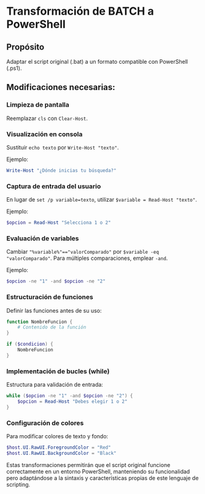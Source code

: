 # Transformación de BATCH a PowerShell

## Propósito
Adaptar el script original (.bat) a un formato compatible con PowerShell (.ps1).

## Modificaciones necesarias:

### Limpieza de pantalla
Reemplazar `cls` con `Clear-Host`.

### Visualización en consola
Sustituir `echo texto` por `Write-Host "texto"`.

Ejemplo:
```powershell
Write-Host "¿Dónde inicias tu búsqueda?"
```

### Captura de entrada del usuario
En lugar de `set /p variable=texto`, utilizar `$variable = Read-Host "texto"`.

Ejemplo:
```powershell
$opcion = Read-Host "Selecciona 1 o 2"
```

### Evaluación de variables
Cambiar `"%variable%"=="valorComparado"` por `$variable -eq "valorComparado"`. Para múltiples comparaciones, emplear `-and`.

Ejemplo:
```powershell
$opcion -ne "1" -and $opcion -ne "2"
```

### Estructuración de funciones
Definir las funciones antes de su uso:

```powershell
function NombreFuncion {
    # Contenido de la función
}

if ($condicion) {
    NombreFuncion
}
```

### Implementación de bucles (while)
Estructura para validación de entrada:

```powershell
while ($opcion -ne "1" -and $opcion -ne "2") {
    $opcion = Read-Host "Debes elegir 1 o 2"
}
```

### Configuración de colores
Para modificar colores de texto y fondo:

```powershell
$host.UI.RawUI.ForegroundColor = "Red"
$host.UI.RawUI.BackgroundColor = "Black"
```

Estas transformaciones permitirán que el script original funcione correctamente en un entorno PowerShell,
manteniendo su funcionalidad pero adaptándose a la sintaxis y características propias de este lenguaje de scripting.
